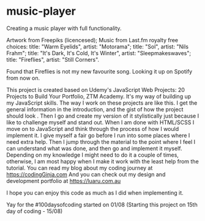 # music-player

Creating a music player with full functionality.

Artwork from Freepiks (licencesed);
Music from Last.fm royalty free choices:
title: "Warm Eyelids", artist: "Motorama";
title: "Sol", artist: "Nils Frahm";
title: "It's Dark, It's Cold, It's Winter", artist: "Sleepmakeswaves";
title: "Fireflies", artist: "Still Corners".

Found that Fireflies is not my new favourite song. Looking it up on Spotify from now on. 

This project is created based on Udemy's JavaScript Web Projects: 20 Projects to Build Your Portfolio, ZTM Academy. It's my way of building up my JavaScript skills. 
The way I work on these projects are like this. I get the general information in the introduction, and the gist of how the project should look . Then I go and create my version of it stylistically just because I like to challenge myself and stand out. When I am done with HTML/SCSS I move on to JavaScript and think through the process of how I would implement it. I give myself a fair go before I run into some places where I need extra help. Then I jump through the material to the point where I feel I can understand what was done, and then go and implement it myself. Depending on my knowledge I might need to do it a couple of times, otherwise, I am most happy when I make it work with the least help from the tutorial. 
You can read my blog about my coding journey at https://codingGinja.com
And you can check out my design and development portfolio at https://luaru.com.au 

I hope you can enjoy this code as much as I did when implementing it.

Yay for the #100daysofcoding started on 01/08
(Starting this project on 15th day of coding - 15/08)